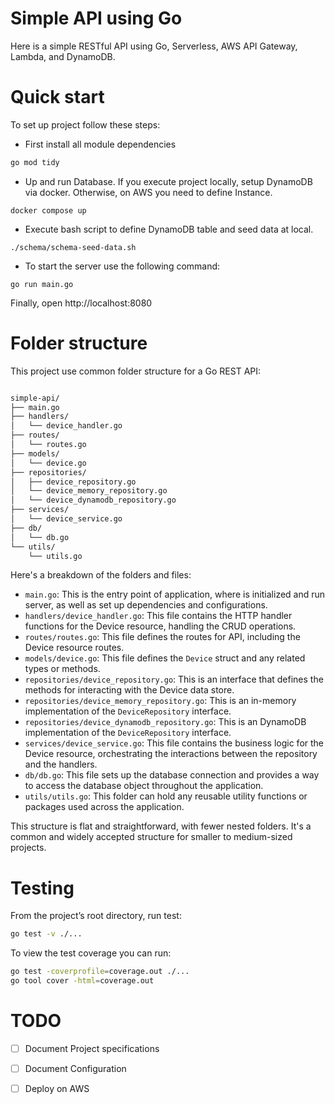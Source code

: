 # Simple API using Go
Here is a simple RESTful API using Go, Serverless, AWS API Gateway, Lambda, and DynamoDB.

# Quick start
To set up project follow these steps:

- First install all module dependencies
```bash 
go mod tidy
```

- Up and run Database. If you execute project locally, setup DynamoDB via docker. Otherwise, on AWS you need to define Instance.
```
docker compose up
```

- Execute bash script to define DynamoDB table and seed data at local.
```
./schema/schema-seed-data.sh
```

- To start the server use the following command:
```
go run main.go
```
Finally,  open http://localhost:8080

# Folder structure
This project use common folder structure for a Go REST API:

```bash

simple-api/
├── main.go
├── handlers/
│   └── device_handler.go
├── routes/
│   └── routes.go
├── models/
│   └── device.go
├── repositories/
│   ├── device_repository.go
│   └── device_memory_repository.go
│   └── device_dynamodb_repository.go
├── services/
│   └── device_service.go
├── db/
│   └── db.go
└── utils/
    └── utils.go
```
Here's a breakdown of the folders and files:

- `main.go`: This is the entry point of application, where is initialized and run server, as well as set up dependencies and configurations.
- `handlers/device_handler.go`: This file contains the HTTP handler functions for the Device resource, handling the CRUD operations.
- `routes/routes.go`: This file defines the routes for API, including the Device resource routes.
- `models/device.go`: This file defines the `Device` struct and any related types or methods.
- `repositories/device_repository.go`: This is an interface that defines the methods for interacting with the Device data store.
- `repositories/device_memory_repository.go`: This is an in-memory implementation of the `DeviceRepository` interface.
- `repositories/device_dynamodb_repository.go`: This is an DynamoDB implementation of the `DeviceRepository` interface.
- `services/device_service.go`: This file contains the business logic for the Device resource, orchestrating the interactions between the repository and the handlers.
- `db/db.go`: This file sets up the database connection and provides a way to access the database object throughout the application.
- `utils/utils.go`: This folder can hold any reusable utility functions or packages used across the application.

This structure is flat and straightforward, with fewer nested folders. It's a common and widely accepted structure for smaller to medium-sized projects.

# Testing
From the project’s root directory, run test:
```bash
go test -v ./...

```

To view the test coverage you can run:
```bash
go test -coverprofile=coverage.out ./...
go tool cover -html=coverage.out 
```

# TODO
- [ ] Document Project specifications
- [ ] Document Configuration
- [ ] Deploy on AWS

 
